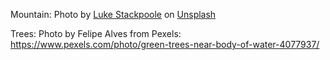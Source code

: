 Mountain: Photo by <a href="https://unsplash.com/@withluke?utm_source=unsplash&utm_medium=referral&utm_content=creditCopyText">Luke Stackpoole</a> on <a href="https://unsplash.com/photos/ej8pKvHDg_c?utm_source=unsplash&utm_medium=referral&utm_content=creditCopyText">Unsplash</a>

Trees: Photo by Felipe Alves from Pexels: https://www.pexels.com/photo/green-trees-near-body-of-water-4077937/
